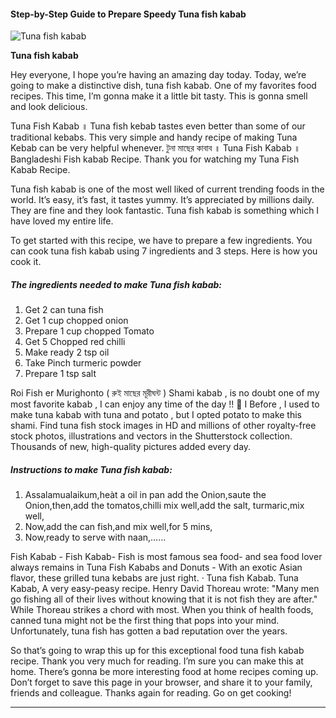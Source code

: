             

#### Step-by-Step Guide to Prepare Speedy Tuna fish kabab

![Tuna fish kabab](https://img-global.cpcdn.com/recipes/9cbdb4f37f903231/751x532cq70/tuna-fish-kabab-recipe-main-photo.jpg)

**Tuna fish kabab**

Hey everyone, I hope you’re having an amazing day today. Today, we’re going to make a distinctive dish, tuna fish kabab. One of my favorites food recipes. This time, I’m gonna make it a little bit tasty. This is gonna smell and look delicious.

Tuna Fish Kabab ॥ Tuna fish kebab tastes even better than some of our traditional kebabs. This very simple and handy recipe of making Tuna Kebab can be very helpful whenever. টুনা মাছের কাবাব ॥ Tuna Fish Kabab ॥ Bangladeshi Fish kabab Recipe. Thank you for watching my Tuna Fish Kabab Recipe.

Tuna fish kabab is one of the most well liked of current trending foods in the world. It’s easy, it’s fast, it tastes yummy. It’s appreciated by millions daily. They are fine and they look fantastic. Tuna fish kabab is something which I have loved my entire life.

To get started with this recipe, we have to prepare a few ingredients. You can cook tuna fish kabab using 7 ingredients and 3 steps. Here is how you cook it.

##### The ingredients needed to make Tuna fish kabab:

1.  Get 2 can tuna fish
2.  Get 1 cup chopped onion
3.  Prepare 1 cup chopped Tomato
4.  Get 5 Chopped red chilli
5.  Make ready 2 tsp oil
6.  Take Pinch turmeric powder
7.  Prepare 1 tsp salt

Roi Fish er Murighonto ( রুই মাছের মূরীঘন্ট ) Shami kabab , is no doubt one of my most favorite kabab , I can enjoy any time of the day !! 🙂 I Before , I used to make tuna kabab with tuna and potato , but I opted potato to make this shami. Find tuna fish stock images in HD and millions of other royalty-free stock photos, illustrations and vectors in the Shutterstock collection. Thousands of new, high-quality pictures added every day.

##### Instructions to make Tuna fish kabab:

1.  Assalamualaikum,heàt a oil in pan add the Onion,saute the Onion,then,add the tomatos,chilli mix well,add the salt, turmaric,mix well,
2.  Now,add the can fish,and mix well,for 5 mins,
3.  Now,ready to serve with naan,……

Fish Kabab - Fish Kabab- Fish is most famous sea food- and sea food lover always remains in Tuna Fish Kababs and Donuts - With an exotic Asian flavor, these grilled tuna kebabs are just right. · Tuna fish Kabab. Tuna Kabab, A very easy-peasy recipe. Henry David Thoreau wrote: "Many men go fishing all of their lives without knowing that it is not fish they are after." While Thoreau strikes a chord with most. When you think of health foods, canned tuna might not be the first thing that pops into your mind. Unfortunately, tuna fish has gotten a bad reputation over the years.

So that’s going to wrap this up for this exceptional food tuna fish kabab recipe. Thank you very much for reading. I’m sure you can make this at home. There’s gonna be more interesting food at home recipes coming up. Don’t forget to save this page in your browser, and share it to your family, friends and colleague. Thanks again for reading. Go on get cooking!

* * *